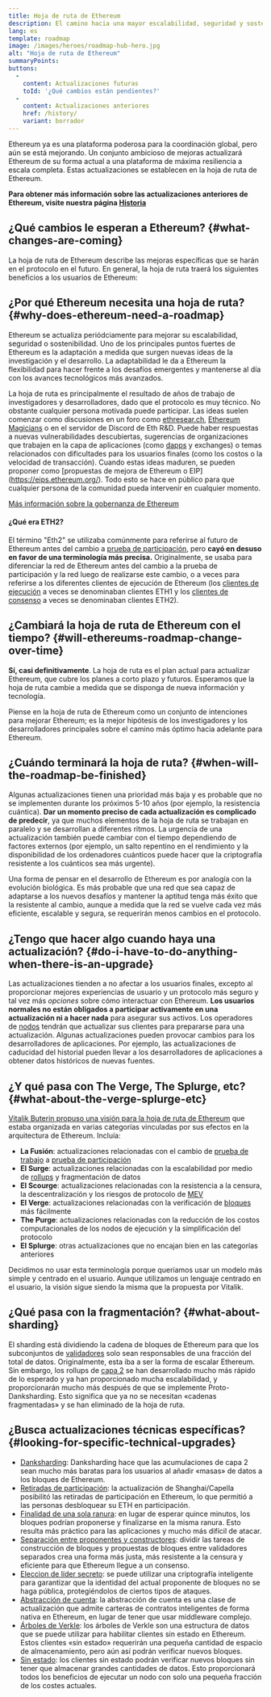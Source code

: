 ```yaml
---
title: Hoja de ruta de Ethereum
description: El camino hacia una mayor escalabilidad, seguridad y sostenibilidad para Ethereum.
lang: es
template: roadmap
image: /images/heroes/roadmap-hub-hero.jpg
alt: "Hoja de ruta de Ethereum"
summaryPoints:
buttons:
  - 
    content: Actualizaciones futuras
    toId: '¿Qué cambios están pendientes?'
  - 
    content: Actualizaciones anteriores
    href: /history/
    variant: borrador
---
```


Ethereum ya es una plataforma poderosa para la coordinación global, pero aún se está mejorando. Un conjunto ambicioso de mejoras actualizará Ethereum de su forma actual a una plataforma de máxima resiliencia a escala completa. Estas actualizaciones se establecen en la hoja de ruta de Ethereum.

**Para obtener más información sobre las actualizaciones anteriores de Ethereum, visite nuestra página [Historia](/history/)**

## ¿Qué cambios le esperan a Ethereum? {#what-changes-are-coming}

La hoja de ruta de Ethereum describe las mejoras específicas que se harán en el protocolo en el futuro. En general, la hoja de ruta traerá los siguientes beneficios a los usuarios de Ethereum:

<CardGrid>
  <RoadmapActionCard
    href="/roadmap/scaling"
    title="Transacciones más baratas"
    image="scaling"
    description="Rollups are too expensive and rely on centralized components, causing users to place too much trust in their operators. The roadmap includes fixes for both of these problems."
    buttonText="More on reducing fees"
  />
  <RoadmapActionCard
    href="/roadmap/security"
    title="Mayor seguridad"
    image="security"
    description="Ethereum is already very secure but it can be made even stronger, ready to withstand all kinds of attack far into the future."
    buttonText="More on security"
  />
  <RoadmapActionCard
    href="/roadmap/user-experience"
    title="Mejor experiencia de usuario"
    image="userExperience"
    description="More support for smart contract wallets and light-weight nodes will make using Ethereum simpler and safer."
    buttonText="More on user experience"
  />
  <RoadmapActionCard
    href="/roadmap/future-proofing"
    title="Futura prevención de errores"
    image="futureProofing"
    description="Ethereum researchers and developers are solving tomorrow's problems today, readying the network for future generations."
    buttonText="More on future proofing"
  />
</CardGrid>

## ¿Por qué Ethereum necesita una hoja de ruta? {#why-does-ethereum-need-a-roadmap}

Ethereum se actualiza periódciamente para mejorar su escalabilidad, seguridad o sostenibilidad. Uno de los principales puntos fuertes de Ethereum es la adaptación a medida que surgen nuevas ideas de la investigación y el desarrollo. La adaptabilidad le da a Ethereum la flexibilidad para hacer frente a los desafíos emergentes y mantenerse al día con los avances tecnológicos más avanzados.

<RoadmapImageContent title="Cómo se define la hoja de ruta">

La hoja de ruta es principalmente el resultado de años de trabajo de investigadores y desarrolladores, dado que el protocolo es muy técnico. No obstante cualquier persona motivada puede participar. Las ideas suelen comenzar como discusiones en un foro como [ethresear.ch](https://ethresear.ch/), [Ethereum Magicians](https://ethereum-magicians.org/) o en el servidor de Discord de Eth R&D. Puede haber respuestas a nuevas vulnerabilidades descubiertas, sugerencias de organizaciones que trabajen en la capa de aplicaciones (como [dapps](/glossary/#dapp) y exchanges) o temas relacionados con dificultades para los usuarios finales (como los costos o la velocidad de transacción). Cuando estas ideas maduren, se pueden proponer como [propuestas de mejora de Ethereum o EIP] (https://eips.ethereum.org/). Todo esto se hace en público para que cualquier persona de la comunidad pueda intervenir en cualquier momento.

[Más información sobre la gobernanza de Ethereum](/gobernanza/)

</RoadmapImageContent>

<InfoBanner mb={8}>
  <h4 style={{ marginTop: 0 }}>¿Qué era ETH2?</h4>

  <p>El término "Eth2" se utilizaba comúnmente para referirse al futuro de Ethereum antes del cambio a <a href="/glossary/#pos">prueba de participación</a>, pero <strong>cayó en desuso en favor de una terminología más precisa.</strong> Originalmente, se usaba para diferenciar la red de Ethereum antes del cambio a la prueba de participación y la red luego de realizarse este cambio, o a veces para referirse a los diferentes clientes de ejecución de Ethereum (los <a href="/glossary/#execution-client">clientes de ejecución</a> a veces se denominaban clientes ETH1 y los <a href="/glossary/#consensus-client">clientes de consenso</a> a veces se denominaban clientes ETH2).</p>

</InfoBanner>

## ¿Cambiará la hoja de ruta de Ethereum con el tiempo? {#will-ethereums-roadmap-change-over-time}

**Sí, casi definitivamente**. La hoja de ruta es el plan actual para actualizar Ethereum, que cubre los planes a corto plazo y futuros. Esperamos que la hoja de ruta cambie a medida que se disponga de nueva información y tecnología.

Piense en la hoja de ruta de Ethereum como un conjunto de intenciones para mejorar Ethereum; es la mejor hipótesis de los investigadores y los desarrolladores principales sobre el camino más óptimo hacia adelante para Ethereum.

## ¿Cuándo terminará la hoja de ruta? {#when-will-the-roadmap-be-finished}

Algunas actualizaciones tienen una prioridad más baja y es probable que no se implementen durante los próximos 5-10 años (por ejemplo, la resistencia cuántica). **Dar un momento preciso de cada actualización es complicado de predecir**, ya que muchos elementos de la hoja de ruta se trabajan en paralelo y se desarrollan a diferentes ritmos. La urgencia de una actualización también puede cambiar con el tiempo dependiendo de factores externos (por ejemplo, un salto repentino en el rendimiento y la disponibilidad de los ordenadores cuánticos puede hacer que la criptografía resistente a los cuánticos sea más urgente).

Una forma de pensar en el desarrollo de Ethereum es por analogía con la evolución biológica. Es más probable que una red que sea capaz de adaptarse a los nuevos desafíos y mantener la aptitud tenga más éxito que la resistente al cambio, aunque a medida que la red se vuelve cada vez más eficiente, escalable y segura, se requerirán menos cambios en el protocolo.

## ¿Tengo que hacer algo cuando haya una actualización? {#do-i-have-to-do-anything-when-there-is-an-upgrade}

Las actualizaciones tienden a no afectar a los usuarios finales, excepto al proporcionar mejores experiencias de usuario y un protocolo más seguro y tal vez más <i>opciones</i> sobre cómo interactuar con Ethereum. **Los usuarios normales no están obligados a participar activamente en una actualización ni a hacer nada** para asegurar sus activos. Los operadores de [nodos](/glossary/#node) tendrán que actualizar sus clientes para prepararse para una actualización. Algunas actualizaciones pueden provocar cambios para los desarrolladores de aplicaciones. Por ejemplo, las actualizaciones de caducidad del historial pueden llevar a los desarrolladores de aplicaciones a obtener datos históricos de nuevas fuentes.

## ¿Y qué pasa con The Verge, The Splurge, etc? {#what-about-the-verge-splurge-etc}

[Vitalik Buterin propuso una visión para la hoja de ruta de Ethereum](https://twitter.com/VitalikButerin/status/1741190491578810445) que estaba organizada en varias categorías vinculadas por sus efectos en la arquitectura de Ethereum. Incluía:

- **La Fusión**: actualizaciones relacionadas con el cambio de [prueba de trabajo](/glossary/#pow) a [prueba de participación](/glossary/#pos)
- **El Surge**: actualizaciones relacionadas con la escalabilidad por medio de [rollups](/glossary/#rollups) y fragmentación de datos
- **El Scourge**: actualizaciones relacionadas con la resistencia a la censura, la descentralización y los riesgos de protocolo de [MEV](/glossary/#mev)
- **El Verge**: actualizaciones relacionadas con la verificación de [bloques](/glossary/#block) más fácilmente
- **The Purge**: actualizaciones relacionadas con la reducción de los costos computacionales de los nodos de ejecución y la simplificación del protocolo
- **El Splurge**: otras actualizaciones que no encajan bien en las categorías anteriores

Decidimos no usar esta terminología porque queríamos usar un modelo más simple y centrado en el usuario. Aunque utilizamos un lenguaje centrado en el usuario, la visión sigue siendo la misma que la propuesta por Vitalik.

## ¿Qué pasa con la fragmentación? {#what-about-sharding}

El sharding está dividiendo la cadena de bloques de Ethereum para que los subconjuntos de [validadores](/glossary/#validator) solo sean responsables de una fracción del total de datos. Originalmente, esta iba a ser la forma de escalar Ethereum. Sin embargo, los rollups de [capa 2](/glossary/#layer-2) se han desarrollado mucho más rápido de lo esperado y ya han proporcionado mucha escalabilidad, y proporcionarán mucho más después de que se implemente Proto-Danksharding. Esto significa que ya no se necesitan «cadenas fragmentadas» y se han eliminado de la hoja de ruta.

## ¿Busca actualizaciones técnicas específicas? {#looking-for-specific-technical-upgrades}

- [Danksharding](/roadmap/danksharding): Danksharding hace que las acumulaciones de capa 2 sean mucho más baratas para los usuarios al añadir «masas» de datos a los bloques de Ethereum.
- [Retiradas de participación](/staking/withdrawals): la actualización de Shanghai/Capella posibilitó las retiradas de participación en Ethereum, lo que permitió a las personas desbloquear su ETH en participación.
- [Finalidad de una sola ranura](/roadmap/single-slot-finality): en lugar de esperar quince minutos, los bloques podrían proponerse y finalizarse en la misma ranura. Esto resulta más práctico para las aplicaciones y mucho más difícil de atacar.
- [Separación entre proponentes y constructores](/roadmap/pbs): dividir las tareas de construcción de bloques y propuestas de bloques entre validadores separados crea una forma más justa, más resistente a la censura y eficiente para que Ethereum llegue a un consenso.
- [Eleccion de líder secreto](/roadmap/secret-leader-election): se puede utilizar una criptografía inteligente para garantizar que la identidad del actual proponente de bloques no se haga pública, protegiéndolos de ciertos tipos de ataques.
- [Abstracción de cuenta](/roadmap/account-abstraction): la abstracción de cuenta es una clase de actualización que admite carteras de contratos inteligentes de forma nativa en Ethereum, en lugar de tener que usar middleware complejo.
- [Árboles de Verkle](/roadmap/verkle-trees): los árboles de Verkle son una estructura de datos que se puede utilizar para habilitar clientes sin estado en Ethereum. Estos clientes «sin estado» requerirán una pequeña cantidad de espacio de almacenamiento, pero aún así podrán verificar nuevos bloques.
- [Sin estado](/roadmap/statelessness): los clientes sin estado podrán verificar nuevos bloques sin tener que almacenar grandes cantidades de datos. Esto proporcionará todos los beneficios de ejecutar un nodo con solo una pequeña fracción de los costes actuales.

